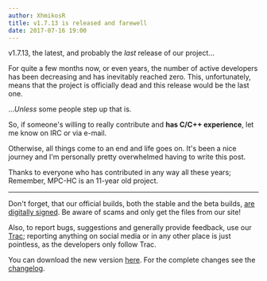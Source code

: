 ```yaml
---
author: XhmikosR
title: v1.7.13 is released and farewell
date: 2017-07-16 19:00
---
```


v1.7.13, the latest, and probably the *last* release of our project...


For quite a few months now, or even years, the number of active developers has been decreasing
and has inevitably reached zero.
This, unfortunately, means that the project is officially dead and this release would be the
last one.

...*Unless* some people step up that is.

So, if someone's willing to really contribute and **has C/C++ experience**, let me know on IRC
or via e-mail.

Otherwise, all things come to an end and life goes on. It's been a nice journey and I'm personally
pretty overwhelmed having to write this post.

Thanks to everyone who has contributed in any way all these years; Remember, MPC-HC is an 11-year
old project.

---

Don't forget, that our official builds, both the stable and the beta builds,
[are digitally signed](/2013/02/25/binaries-are-signed/).
Be aware of scams and only get the files from our site!

Also, to report bugs, suggestions and generally provide feedback, use our [Trac](https://trac.mpc-hc.org/);
reporting anything on social media or in any other place is just pointless, as the developers only follow Trac.

You can download the new version [here](/downloads/).
For the complete changes see the [changelog](/changelog/).
